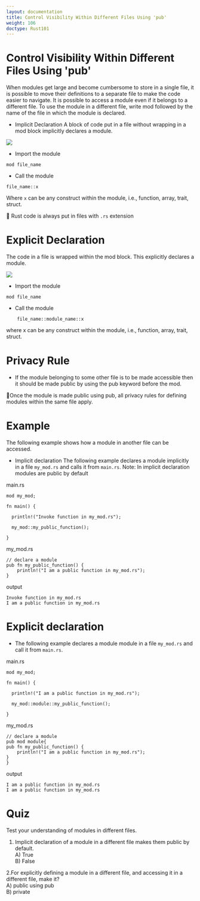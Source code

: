 ```yaml
---
layout: documentation
title: Control Visibility Within Different Files Using 'pub'
weight: 106
doctype: Rust101
---
```


# Control Visibility Within Different Files Using 'pub'

When modules get large and become cumbersome to store in a single file, it is possible to move their definitions to a 
separate file to make the code easier to navigate. It is possible to access a module even if it belongs to a different file. 
To use the module in a different file, write mod followed by the name of the file in which the module is declared.

- Implicit Declaration 
A block of code put in a file without wrapping in a mod block implicitly declares a module.

![](https://raw.githubusercontent.com/sangam14/RustLabs/master/img/module-implicit.png)

-  Import the module
```
mod file_name
```
- Call the module
```
file_name::x
```
Where `x` can be any construct within the module, i.e., function, array, trait, struct.

 📝 Rust code is always put in files with `.rs` extension
 
# Explicit Declaration 

The code in a file is wrapped within the mod block. This explicitly declares a module.

![](https://raw.githubusercontent.com/sangam14/RustLabs/master/img/module-explicit.png)

-  Import the module
 ```
 mod file_name
```
-  Call the module
```
    file_name::module_name::x
```
where x can be any construct within the module, i.e., function, array, trait, struct.

# Privacy Rule 
 - If the module belonging to some other file is to be made accessible then it should be made public by using the pub keyword before the mod.
 
📝Once the module is made public using pub, all privacy rules for defining modules within the same file apply.

# Example 

The following example shows how a module in another file can be accessed.
- Implicit declaration
The following example declares a module implicitly in a file `my_mod.rs` and calls it from `main.rs`.
Note: In implicit declaration modules are public by default

main.rs
```
mod my_mod; 

fn main() {

  println!("Invoke function in my_mod.rs");  

  my_mod::my_public_function();

}

```
my_mod.rs
```
// declare a module
pub fn my_public_function() {
    println!("I am a public function in my_mod.rs");
}

```
output 

```
Invoke function in my_mod.rs
I am a public function in my_mod.rs

```

# Explicit declaration
- The following example declares a module module in a file `my_mod.rs` and call it from `main.rs`.

main.rs
```
mod my_mod; 

fn main() {

  println!("I am a public function in my_mod.rs");

  my_mod::module::my_public_function();

}

```
my_mod.rs
```
// declare a module
pub mod module{
pub fn my_public_function() {
    println!("I am a public function in my_mod.rs");
}
}

```
output 

```
I am a public function in my_mod.rs
I am a public function in my_mod.rs

```

# Quiz 

Test your understanding of modules in different files.

1. Implicit declaration of a module in a different file makes them public by default.<br>
A) True <br>
B) False <br>

2.For explicitly defining a module in a different file, and accessing it in a different file, make it? <br>
A) public using pub <br>
B) private <br>














